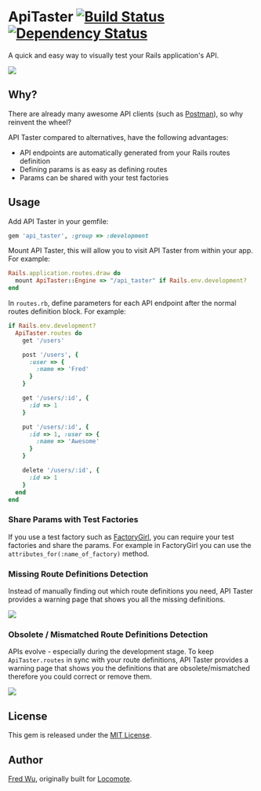 # ApiTaster [![Build Status](https://secure.travis-ci.org/fredwu/api_taster.png?branch=master)](http://travis-ci.org/fredwu/api_taster) [![Dependency Status](https://gemnasium.com/fredwu/api_taster.png)](https://gemnasium.com/fredwu/api_taster)

A quick and easy way to visually test your Rails application's API.

![](http://i.imgur.com/8Dnto.png)

## Why?

There are already many awesome API clients (such as [Postman](https://chrome.google.com/webstore/detail/fdmmgilgnpjigdojojpjoooidkmcomcm)), so why reinvent the wheel?

API Taster compared to alternatives, have the following advantages:

- API endpoints are automatically generated from your Rails routes definition
- Defining params is as easy as defining routes
- Params can be shared with your test factories

## Usage

Add API Taster in your gemfile:

```ruby
gem 'api_taster', :group => :development
```
Mount API Taster, this will allow you to visit API Taster from within your app. For example:

```ruby
Rails.application.routes.draw do
  mount ApiTaster::Engine => "/api_taster" if Rails.env.development?
end
```

In `routes.rb`, define parameters for each API endpoint after the normal routes definition block. For example:

```ruby
if Rails.env.development?
  ApiTaster.routes do
    get '/users'

    post '/users', {
      :user => {
        :name => 'Fred'
      }
    }

    get '/users/:id', {
      :id => 1
    }

    put '/users/:id', {
      :id => 1, :user => {
        :name => 'Awesome'
      }
    }

    delete '/users/:id', {
      :id => 1
    }
  end
end
```

### Share Params with Test Factories

If you use a test factory such as [FactoryGirl](https://github.com/thoughtbot/factory_girl), you can require your test factories and share the params. For example in FactoryGirl you can use the `attributes_for(:name_of_factory)` method.

### Missing Route Definitions Detection

Instead of manually finding out which route definitions you need, API Taster provides a warning page that shows you all the missing definitions.

![](http://i.imgur.com/vZb93.png)

### Obsolete / Mismatched Route Definitions Detection

APIs evolve - especially during the development stage. To keep `ApiTaster.routes` in sync with your route definitions, API Taster provides a warning page that shows you the definitions that are obsolete/mismatched therefore you could correct or remove them.

![](http://i.imgur.com/qK7g5.png)

## License

This gem is released under the [MIT License](http://www.opensource.org/licenses/mit-license.php).

## Author

[Fred Wu](https://github.com/fredwu), originally built for [Locomote](http://locomote.com.au).
